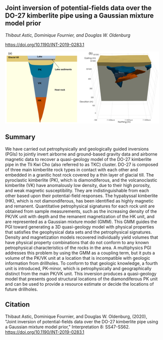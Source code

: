 ## Joint inversion of potential-fields data over the DO-27 kimberlite pipe using a Gaussian mixture model prior 

_Thibaut Astic, Dominique Fournier, and Douglas W. Oldenburg_

https://doi.org/10.1190/INT-2019-0283.1

![thumbnail](./paper/thumbnail.png)

## Summary

We have carried out petrophysically and geologically guided inversions (PGIs) to jointly invert airborne and ground-based gravity data and airborne magnetic data to recover a quasi-geology model of the DO-27 kimberlite pipe in the Tli Kwi Cho (also referred to as TKC) cluster. DO-27 is composed of three main kimberlite rock types in contact with each other and embedded in a granitic host rock covered by a thin layer of glacial till. The pyroclastic kimberlite (PK), which is diamondiferous, and the volcanoclastic kimberlite (VK) have anomalously low density, due to their high porosity, and weak magnetic susceptibility. They are indistinguishable from each other based upon their potential-field responses. The hypabyssal kimberlite (HK), which is not diamondiferous, has been identified as highly magnetic and remanent. Quantitative petrophysical signatures for each rock unit are obtained from sample measurements, such as the increasing density of the PK/VK unit with depth and the remanent magnetization of the HK unit, and are represented as a Gaussian mixture model (GMM). This GMM guides the PGI toward generating a 3D quasi-geology model with physical properties that satisfies the geophysical data sets and the petrophysical signatures. Density and magnetization models recovered individually yield volumes that have physical property combinations that do not conform to any known petrophysical characteristics of the rocks in the area. A multiphysics PGI addresses this problem by using the GMM as a coupling term, but it puts a volume of the PK/VK unit at a location that is incompatible with geologic information from drillholes. To conform to that geologic knowledge, a fourth unit is introduced, PK-minor, which is petrophysically and geographically distinct from the main PK/VK unit. This inversion produces a quasi-geology model that presents good structural locations of the diamondiferous PK unit and can be used to provide a resource estimate or decide the locations of future drillholes. 

## Citation

Thibaut Astic, Dominique Fournier, and Douglas W. Oldenburg, (2020), "Joint inversion of potential-fields data over the DO-27 kimberlite pipe using a Gaussian mixture model prior," Interpretation 8: SS47-SS62.
https://doi.org/10.1190/INT-2019-0283.1

